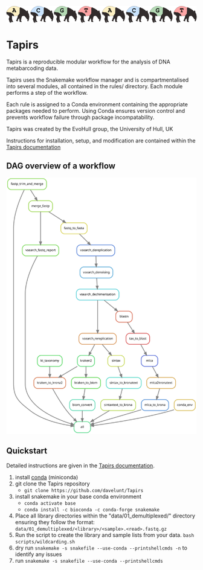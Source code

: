 ![tapirs_logo](docs/images/tapirs_seq.png)
# Tapirs

Tapirs is a reproducible modular workflow for the analysis of DNA metabarcoding data.

Tapirs uses the Snakemake workflow manager and is compartmentalised into several modules, all contained in the rules/ directory. Each module performs a step of the workflow.

Each rule is assigned to a Conda environment containing the appropriate packages needed to perform. Using Conda ensures version control and prevents workflow failure through package incompatability.

Tapirs was created by the EvoHull group, the University of Hull, UK

Instructions for installation, setup, and modification are contained within the [Tapirs documentation](tapirs.readthedocs.io)

## DAG overview of a workflow

![workflow graph](docs/images/dag.svg)

## Quickstart
Detailed instructions are given in the [Tapirs documentation](https://tapirs.readthedocs.io).

1. install [conda](https://docs.conda.io/projects/conda/en/latest/user-guide/install/) (miniconda)
2. git clone the Tapirs repository
    - `git clone https://github.com/davelunt/Tapirs`
3. install snakemake in your base conda environment
    - `conda activate base`
    - `conda install -c bioconda -c conda-forge snakemake`
4. Place all library directories within the "data/01_demultiplexed/" directory ensuring they follow the format:
`data/01_demultiplexed/<library>/<sample>.<read>.fastq.gz`
5. Run the script to create the library and sample lists from your data.
`bash scripts/wildcarding.sh`
5. dry run `snakemake -s snakefile --use-conda --printshellcmds -n` to identify any issues
6. run `snakemake -s snakefile --use-conda --printshellcmds`
